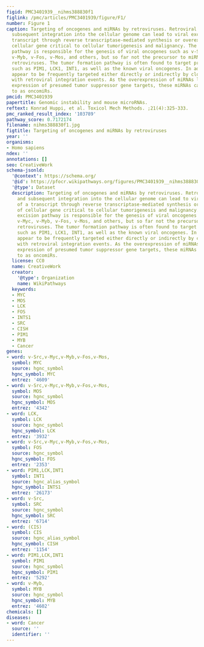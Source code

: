 ```yaml
---
figid: PMC3401939__nihms388830f1
figlink: /pmc/articles/PMC3401939/figure/F1/
number: Figure 1
caption: Targeting of oncogenes and miRNAs by retroviruses. Retroviral infection and
  subsequent integration into the cellular genome can lead to viral excision of a
  transcript through reverse transcriptase-mediated synthesis or overexpression of
  cellular gene critical to cellular tumorigenesis and malignancy. The viral excision
  pathway is responsible for the genesis of viral oncogenes such as v-Src, v-Myc,
  v-Myb, v-Fos, v-Mos, and others, but so far not the precursor to miRNA-encoding
  retroviruses. The tumor formation pathway is often found to target proto-oncogenes
  such as PIM1, LCK1, INT1, as well as the known viral oncogenes. In addition, miRNAs
  appear to be frequently targeted either directly or indirectly by close association
  with retroviral integration events. As the overexpression of miRNAs lead to down-regulated
  expression of presumed tumor suppressor gene targets, these miRNAs can be referred
  to as oncomiRs.
pmcid: PMC3401939
papertitle: Genomic instability and mouse microRNAs.
reftext: Konrad Huppi, et al. Toxicol Mech Methods. ;21(4):325-333.
pmc_ranked_result_index: '103789'
pathway_score: 0.7172174
filename: nihms388830f1.jpg
figtitle: Targeting of oncogenes and miRNAs by retroviruses
year: ''
organisms:
- Homo sapiens
ndex: ''
annotations: []
seo: CreativeWork
schema-jsonld:
  '@context': https://schema.org/
  '@id': https://pfocr.wikipathways.org/figures/PMC3401939__nihms388830f1.html
  '@type': Dataset
  description: Targeting of oncogenes and miRNAs by retroviruses. Retroviral infection
    and subsequent integration into the cellular genome can lead to viral excision
    of a transcript through reverse transcriptase-mediated synthesis or overexpression
    of cellular gene critical to cellular tumorigenesis and malignancy. The viral
    excision pathway is responsible for the genesis of viral oncogenes such as v-Src,
    v-Myc, v-Myb, v-Fos, v-Mos, and others, but so far not the precursor to miRNA-encoding
    retroviruses. The tumor formation pathway is often found to target proto-oncogenes
    such as PIM1, LCK1, INT1, as well as the known viral oncogenes. In addition, miRNAs
    appear to be frequently targeted either directly or indirectly by close association
    with retroviral integration events. As the overexpression of miRNAs lead to down-regulated
    expression of presumed tumor suppressor gene targets, these miRNAs can be referred
    to as oncomiRs.
  license: CC0
  name: CreativeWork
  creator:
    '@type': Organization
    name: WikiPathways
  keywords:
  - MYC
  - MOS
  - LCK
  - FOS
  - INTS1
  - SRC
  - CISH
  - PIM1
  - MYB
  - Cancer
genes:
- word: v-Src,v-Myc,v-Myb,v-Fos,v-Mos,
  symbol: MYC
  source: hgnc_symbol
  hgnc_symbol: MYC
  entrez: '4609'
- word: v-Src,v-Myc,v-Myb,v-Fos,v-Mos,
  symbol: MOS
  source: hgnc_symbol
  hgnc_symbol: MOS
  entrez: '4342'
- word: LCK,
  symbol: LCK
  source: hgnc_symbol
  hgnc_symbol: LCK
  entrez: '3932'
- word: v-Src,v-Myc,v-Myb,v-Fos,v-Mos,
  symbol: FOS
  source: hgnc_symbol
  hgnc_symbol: FOS
  entrez: '2353'
- word: PIM1,LCK,INT1
  symbol: INT1
  source: hgnc_alias_symbol
  hgnc_symbol: INTS1
  entrez: '26173'
- word: v-Src,
  symbol: SRC
  source: hgnc_symbol
  hgnc_symbol: SRC
  entrez: '6714'
- word: (CIS)
  symbol: CIS
  source: hgnc_alias_symbol
  hgnc_symbol: CISH
  entrez: '1154'
- word: PIM1,LCK,INT1
  symbol: PIM1
  source: hgnc_symbol
  hgnc_symbol: PIM1
  entrez: '5292'
- word: v-Myb,
  symbol: MYB
  source: hgnc_symbol
  hgnc_symbol: MYB
  entrez: '4602'
chemicals: []
diseases:
- word: Cancer
  source: ''
  identifier: ''
---
```

